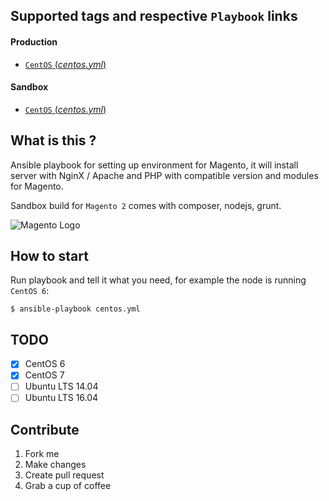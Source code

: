 ## Supported tags and respective `Playbook` links
#### Production
* [`CentOS` (*centos.yml*)](https://github.com/locnh/ansible-magento/blob/master/centos.yml)

#### Sandbox
* [`CentOS` (*centos.yml*)](https://github.com/locnh/ansible-magento/blob/develop/centos.yml)

## What is this ?
Ansible playbook for setting up environment for Magento, it will install server with NginX / Apache and PHP with compatible version and modules for Magento.

Sandbox build for `Magento 2` comes with composer, nodejs, grunt.

![Magento Logo](https://upload.wikimedia.org/wikipedia/en/c/c2/Magento_logo.png)

## How to start
Run playbook and tell it what you need, for example the node is running `CentOS 6`:
  ```
  $ ansible-playbook centos.yml
  ```

## TODO
- [x] CentOS 6
- [x] CentOS 7
- [ ] Ubuntu LTS 14.04
- [ ] Ubuntu LTS 16.04

## Contribute
1. Fork me
2. Make changes
3. Create pull request
4. Grab a cup of coffee